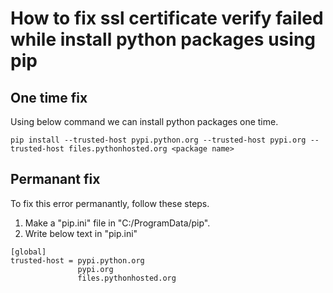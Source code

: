 # How to fix ssl certificate verify failed while install python packages using pip

## One time fix
Using below command we can install python packages one time.

```
pip install --trusted-host pypi.python.org --trusted-host pypi.org --trusted-host files.pythonhosted.org <package name>
```

## Permanant fix
To fix this error permanantly, follow these steps.

1. Make a "pip.ini" file in "C:/ProgramData/pip".
2. Write below text in "pip.ini"
```
[global]
trusted-host = pypi.python.org
               pypi.org
               files.pythonhosted.org
```
